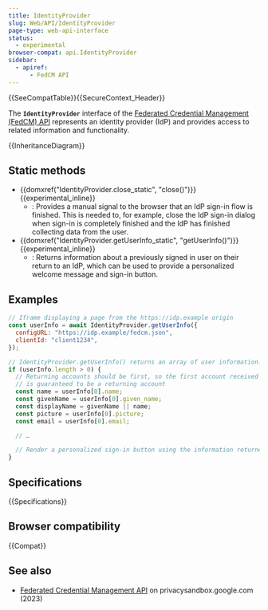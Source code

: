 ```yaml
---
title: IdentityProvider
slug: Web/API/IdentityProvider
page-type: web-api-interface
status:
  - experimental
browser-compat: api.IdentityProvider
sidebar:
  - apiref:
      - FedCM API
---
```


{{SeeCompatTable}}{{SecureContext_Header}}

The **`IdentityProvider`** interface of the [Federated Credential Management (FedCM) API](/en-US/docs/Web/API/FedCM_API) represents an identity provider (IdP) and provides access to related information and functionality.

{{InheritanceDiagram}}

## Static methods

- {{domxref("IdentityProvider.close_static", "close()")}} {{experimental_inline}}
  - : Provides a manual signal to the browser that an IdP sign-in flow is finished. This is needed to, for example, close the IdP sign-in dialog when sign-in is completely finished and the IdP has finished collecting data from the user.
- {{domxref("IdentityProvider.getUserInfo_static", "getUserInfo()")}} {{experimental_inline}}
  - : Returns information about a previously signed in user on their return to an IdP, which can be used to provide a personalized welcome message and sign-in button.

## Examples

```js
// Iframe displaying a page from the https://idp.example origin
const userInfo = await IdentityProvider.getUserInfo({
  configURL: "https://idp.example/fedcm.json",
  clientId: "client1234",
});

// IdentityProvider.getUserInfo() returns an array of user information.
if (userInfo.length > 0) {
  // Returning accounts should be first, so the first account received
  // is guaranteed to be a returning account
  const name = userInfo[0].name;
  const givenName = userInfo[0].given_name;
  const displayName = givenName || name;
  const picture = userInfo[0].picture;
  const email = userInfo[0].email;

  // …

  // Render a personalized sign-in button using the information returned above
}
```

## Specifications

{{Specifications}}

## Browser compatibility

{{Compat}}

## See also

- [Federated Credential Management API](https://privacysandbox.google.com/cookies/fedcm) on privacysandbox.google.com (2023)
